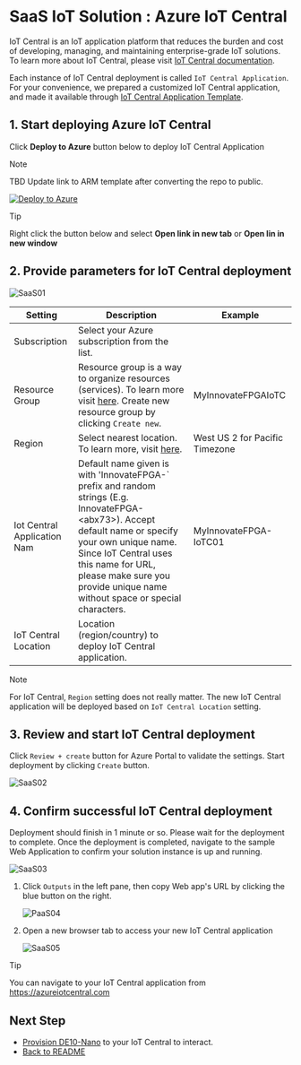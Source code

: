 <!---
date : 9/1/2021
author : Daisuke Nakahara <daisuken@microsoft.com>
reviewer : Berry Tsai <betsai@microsoft.com>; Takehiro Hirai <takehiro.hirai@microsoft.com>
Maintainer : 
title : Deploy IoT Central for InnovateFPGA 2021
--->

# SaaS IoT Solution : Azure IoT Central

IoT Central is an IoT application platform that reduces the burden and cost of developing, managing, and maintaining enterprise-grade IoT solutions.  To learn more about IoT Central, please visit [IoT Central documentation](https://docs.microsoft.com/azure/iot-central/core/overview-iot-central).

Each instance of IoT Central deployment is called `IoT Central Application`.  For your convenience, we prepared a customized IoT Central application, and made it available through [IoT Central Application Template](https://docs.microsoft.com/azure/iot-central/core/concepts-app-templates).

## 1. Start deploying Azure IoT Central

Click **Deploy to Azure** button below to deploy IoT Central Application

> [!NOTE]  
> TBD Update link to ARM template after converting the repo to public.

[![Deploy to Azure](https://aka.ms/deploytoazurebutton)](https://portal.azure.com/#create/Microsoft.Template/uri/https%3A%2F%2Fraw.githubusercontent.com%2Fterasic%2FInnovateFPGA2021%2Fmain%2Fdeploy%2Fazuredeployiotc.json)

> [!TIP]  
> Right click the button below and select **Open link in new tab** or **Open lin in new window**

## 2. Provide parameters for IoT Central deployment

![SaaS01](../images/SaaS-01.png)

| Setting                     | Description                                                                                                                                                                                                                                                                            | Example                        |
|-----------------------------|----------------------------------------------------------------------------------------------------------------------------------------------------------------------------------------------------------------------------------------------------------------------------------------|--------------------------------|
| Subscription                | Select your Azure subscription from the list.                                                                                                                                                                                                                                          |                                |
| Resource Group              | Resource group is a way to organize resources (services).  To learn more visit [here](/azure/azure-resource-manager/management/manage-resource-groups-portal).  Create new resource group by clicking `Create new`.                                                                    | MyInnovateFPGAIoTC             |
| Region                      | Select nearest location.  To learn more, visit [here](https://azure.microsoft.com/global-infrastructure/geographies/#overview).                                                                                                                                                        | West US 2 for Pacific Timezone |
| Iot Central Application Nam | Default name given is with 'InnovateFPGA-` prefix and random strings (E.g. InnovateFPGA-&lt;abx73&gt;).  Accept default name or specify your own unique name.  Since IoT Central uses this name for URL, please make sure you provide unique name without space or special characters. | MyInnovateFPGA-IoTC01          |
| IoT Central Location        | Location (region/country) to deploy IoT Central application.                                                                                                                                                                                                                           |                                |

> [!NOTE]  
> For IoT Central, `Region` setting does not really matter.  The new IoT Central application will be deployed based on `IoT Central Location` setting.

## 3. Review and start IoT Central deployment

Click `Review + create` button for Azure Portal to validate the settings.  Start deployment by clicking `Create` button.

![SaaS02](../images/SaaS-02.png)

## 4. Confirm successful IoT Central deployment

Deployment should finish in 1 minute or so.  Please wait for the deployment to complete.
Once the deployment is completed, navigate to the sample Web Application to confirm your solution instance is up and running.

![SaaS03](../images/SaaS-03.png)

1. Click `Outputs` in the left pane, then copy Web app's URL by clicking the blue button on the right.

    ![PaaS04](../images/SaaS-04.png)

1. Open a new browser tab to access your new IoT Central application

    ![SaaS05](../images/SaaS-05.png)

> [!TIP]  
> You can navigate to your IoT Central application from <https://azureiotcentral.com>

## Next Step

- [Provision DE10-Nano](SaaS-Provision.md) to your IoT Central to interact.  
- [Back to README](../README.md)
